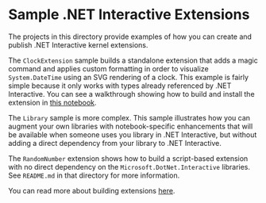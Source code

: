 # Sample .NET Interactive Extensions

The projects in this directory provide examples of how you can create and publish .NET Interactive kernel extensions.

The `ClockExtension` sample builds a standalone extension that adds a magic command and applies custom formatting in order to visualize `System.DateTime` using an SVG rendering of a clock. This example is fairly simple because it only works with types already referenced by .NET Interactive. You can see a walkthrough showing how to build and install the extension in [this notebook](ClockExtension.ipynb).

The `Library` sample is more complex. This sample illustrates how you can augment your own libraries with notebook-specific enhancements that will be available when someone uses you library in .NET Interactive, but without adding a direct dependency from your library to .NET Interactive.

The `RandomNumber` extension shows how to build a script-based extension with no direct dependency on the `Microsoft.DotNet.Interactive` libraries.  See `README.md` in that directory for more information.

You can read more about building extensions [here](../../docs/extending-dotnet-interactive.md).
